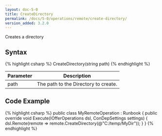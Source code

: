 ```yaml
---
layout: doc-5-0
title: CreateDirectory
permalink: /docs/5-0/operations/remote/create-directory/
version_added: 3.2.0
---
```


Creates a directory

## Syntax

{% highlight csharp %}
CreateDirectory(string path)
{% endhighlight %}

<table>
	<thead>
		<tr>
			<th>Parameter</th>
			<th>Description</th>
		</tr>
	</thead>
	<tbody>
		<tr>
			<td>path</td>
			<td>The path to the Directory to create.</td>
		</tr>
	</tbody>
</table>

## Code Example

{% highlight csharp %}
public class MyRemoteOperation : Runbook
{
    public override void Execute(IOfferOperations dsl, ConDepSettings settings)
    {
        dsl.Remote(remote => remote.CreateDirectory(@"C:/temp/MyDir"));
    }
}
{% endhighlight %}
